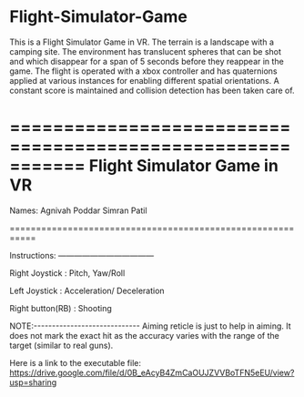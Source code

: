 # Flight-Simulator-Game
This is a Flight Simulator Game in VR. The terrain is a landscape with a camping site. The environment has translucent spheres that can be shot and which disappear for a span of 5 seconds before they reappear in the game. The flight is operated with a xbox controller and has quaternions applied at various instances for enabling different spatial orientations. A constant score is maintained and collision detection has been taken care of. 


===========================================================
Flight Simulator Game in VR
===========================================================

Names: Agnivah Poddar 
       Simran Patil   


===========================================================


Instructions:
————————————

Right Joystick   : Pitch, Yaw/Roll

Left Joystick    : Acceleration/ Deceleration

Right button(RB) : Shooting




NOTE:-----------------------------
Aiming reticle is just to help in aiming. It does not mark the exact hit as the accuracy varies with the range of the target (similar to real guns).


Here is a link to the executable file:
https://drive.google.com/file/d/0B_eAcyB4ZmCaOUJZVVBoTFN5eEU/view?usp=sharing
